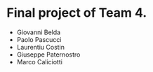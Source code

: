 # Final project of Team 4.
- Giovanni Belda
- Paolo Pascucci
- Laurentiu Costin
- Giuseppe Paternostro
- Marco Caliciotti
